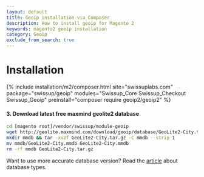 ```yaml
---
layout: default
title: Geoip installation via Composer
description: How to install geoip for Magento 2
keywords: magento2 geoip installation
category: Geoip
exclude_from_search: true
---
```


# Installation

{% include installation/m2/composer.html site="swissuplabs.com" package="swissup/geoip" modules="Swissup_Core Swissup_Checkout Swissup_Geoip" preinstall="composer require geoip2/geoip2" %}

#### 3. Download latest free maxmind geolite2 database

```bash
cd [magento root]/vendor/swissup/module-geoip
wget http://geolite.maxmind.com/download/geoip/database/GeoLite2-City.tar.gz
mkdir mmdb && tar -xvzf GeoLite2-City.tar.gz -C mmdb --strip 1
mv mmdb/GeoLite2-City.mmdb GeoLite2-City.mmdb
rm -rf mmdb GeoLite2-City.tar.gz
```

Want to use more accurate database version? Read the
[article](/m2/extensions/geoip/maxmind-databases/) about database types.
